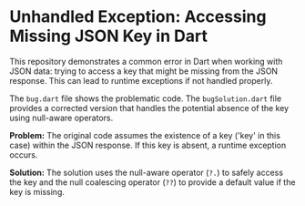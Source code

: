 # Unhandled Exception: Accessing Missing JSON Key in Dart

This repository demonstrates a common error in Dart when working with JSON data:  trying to access a key that might be missing from the JSON response. This can lead to runtime exceptions if not handled properly.

The `bug.dart` file shows the problematic code. The `bugSolution.dart` file provides a corrected version that handles the potential absence of the key using null-aware operators.

**Problem:**
The original code assumes the existence of a key ('key' in this case) within the JSON response. If this key is absent, a runtime exception occurs.

**Solution:**
The solution uses the null-aware operator (`?.`) to safely access the key and the null coalescing operator (`??`) to provide a default value if the key is missing.